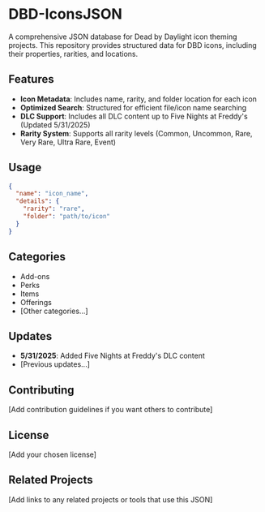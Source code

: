 # DBD-IconsJSON

A comprehensive JSON database for Dead by Daylight icon theming projects. This repository provides structured data for DBD icons, including their properties, rarities, and locations.

## Features

- **Icon Metadata**: Includes name, rarity, and folder location for each icon
- **Optimized Search**: Structured for efficient file/icon name searching
- **DLC Support**: Includes all DLC content up to Five Nights at Freddy's (Updated 5/31/2025)
- **Rarity System**: Supports all rarity levels (Common, Uncommon, Rare, Very Rare, Ultra Rare, Event)

## Usage

```json
{
  "name": "icon_name",
  "details": {
    "rarity": "rare",
    "folder": "path/to/icon"
  }
}
```

## Categories

- Add-ons
- Perks
- Items
- Offerings
- [Other categories...]

## Updates

- **5/31/2025**: Added Five Nights at Freddy's DLC content
- [Previous updates...]

## Contributing

[Add contribution guidelines if you want others to contribute]

## License

[Add your chosen license]

## Related Projects

[Add links to any related projects or tools that use this JSON]